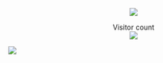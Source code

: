 <p align="center">
  <img src="https://github-readme-stats-git-masterrstaa-rickstaa.vercel.app/api?username=dolbolesya&title_color=e07eed&text_color=9f9f9f&show_icons=true&bg_color=00000000&hide_border=true&hide_title=false&icon_color=e07eed&hide_title=true&count_private=true" />
</p>
<p align="center"> 
  Visitor count<br>
  <img src="https://profile-counter.glitch.me/dolbolesya/count.svg" />
</p>

<p>
  <a href="https://www.codewars.com/users/dolbolesya">
    <img src="https://www.codewars.com/users/dolbolesya/badges/large">
  </a> 
  
</p>
<!--
**dolbolesya/dolbolesya** is a ✨ _special_ ✨ repository because its `README.md` (this file) appears on your GitHub profile.
